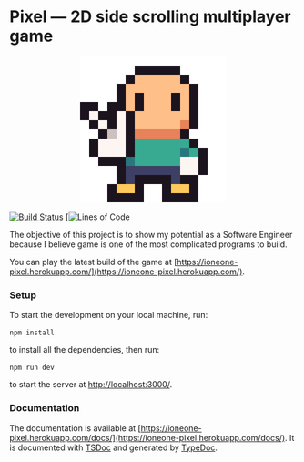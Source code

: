 # Pixel — 2D side scrolling multiplayer game

<p align="center">
  <img src="icon.png" alt="icon">
</p>

[![Build Status](https://travis-ci.com/ioneone/pixel.svg?branch=master)](https://travis-ci.com/ioneone/pixel)
[![Lines of Code](https://tokei.rs/b1/github/ioneone/pixel)

The objective of this project is to show my potential as a Software Engineer because I believe game is one of the most complicated programs to build.

You can play the latest build of the game at [https://ioneone-pixel.herokuapp.com/](https://ioneone-pixel.herokuapp.com/).

### Setup

To start the development on your local machine, run:

```
npm install
```

to install all the dependencies, then run:

```
npm run dev
```

to start the server at [http://localhost:3000/](http://localhost:3000/).

### Documentation

The documentation is available at [https://ioneone-pixel.herokuapp.com/docs/](https://ioneone-pixel.herokuapp.com/docs/). It is documented with [TSDoc](https://github.com/microsoft/tsdoc) and generated by [TypeDoc](https://github.com/TypeStrong/typedoc).
